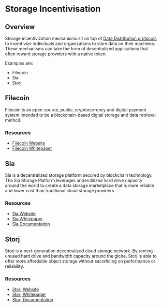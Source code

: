 # Storage Incentivisation
## Overview
Storage incentivization mechanisms sit on top of [Data Distribution protocols](https://github.com/w3f/Web3-wiki/wiki/Data-Distribution-Protocols) to incentivize individuals and organizations to store data on their machines. These mechanisms can take the form of decentralized applications that often reward storage providers with a native token.

Examples are:

  * Filecoin
  * Sia
  * Storj

## Filecoin
Filecoin is an open-source, public, cryptocurrency and digital payment system intended to be a blockchain-based digital storage and data retrieval method.

### Resources
* [Filecoin Website](https://filecoin.io/)
* [Filecoin Whitepaper](https://filecoin.io/filecoin.pdf)


## Sia 
Sia is a decentralized storage platform secured by blockchain technology. The Sia Storage Platform leverages underutilized hard drive capacity around the world to create a data storage marketplace that is more reliable and lower cost than traditional cloud storage providers.

### Resources
* [Sia Website](https://sia.tech/)
* [Sia Whitepaper](https://sia.tech/sia.pdf)
* [Sia Documentation](https://siawiki.tech/)

## Storj
Storj is a next-generation decentralized cloud storage network. By renting unused hard drive and bandwidth capacity around the globe, Storj is able to offer more affordable object storage without sacraficing on performance or reliability.

### Resources
* [Storj Website](https://storj.io/)
* [Storj Whitepaper](https://storj.io/storj.pdf)
* [Storj Documentation](https://docs.storj.io/docs)






